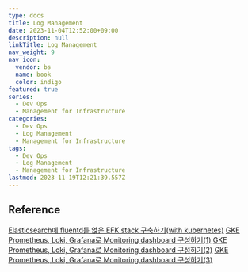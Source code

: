 ```yaml
---
type: docs
title: Log Management
date: 2023-11-04T12:52:00+09:00
description: null
linkTitle: Log Management
nav_weight: 9
nav_icon:
  vendor: bs
  name: book
  color: indigo
featured: true
series:
  - Dev Ops
  - Management for Infrastructure
categories:
  - Dev Ops
  - Log Management
  - Management for Infrastructure
tags:
  - Dev Ops
  - Log Management
  - Management for Infrastructure
lastmod: 2023-11-19T12:21:39.557Z
---
```


## Reference

[Elasticsearch에 fluentd를 얹은 EFK stack 구축하기(with kubernetes)](https://nangman14.tistory.com/68)
[GKE Prometheus, Loki, Grafana로 Monitoring dashboard 구성하기(1)](https://nangman14.tistory.com/57)
[GKE Prometheus, Loki, Grafana로 Monitoring dashboard 구성하기(2)](https://nangman14.tistory.com/58)
[GKE Prometheus, Loki, Grafana로 Monitoring dashboard 구성하기(3)](https://nangman14.tistory.com/59)
